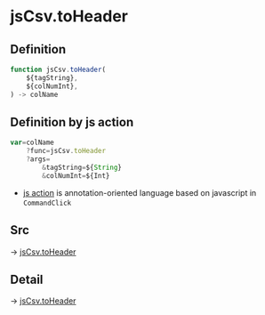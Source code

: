 # jsCsv.toHeader

## Definition

```js.js
function jsCsv.toHeader(
	${tagString},
	${colNumInt},
) -> colName
```


## Definition by js action

```js.js
var=colName
	?func=jsCsv.toHeader
	?args=
		&tagString=${String}
		&colNumInt=${Int}
```

- [js action](#) is annotation-oriented language based on javascript in `CommandClick`



## Src

-> [jsCsv.toHeader](https://github.com/puutaro/CommandClick/blob/master/app/src/main/java/com/puutaro/commandclick/fragment_lib/terminal_fragment/js_interface/JsCsv.kt#L183)

## Detail

-> [jsCsv.toHeader](https://github.com/puutaro/CommandClick/blob/master/md/developer/js_interface/details/JsCsv/toHeader.md)
